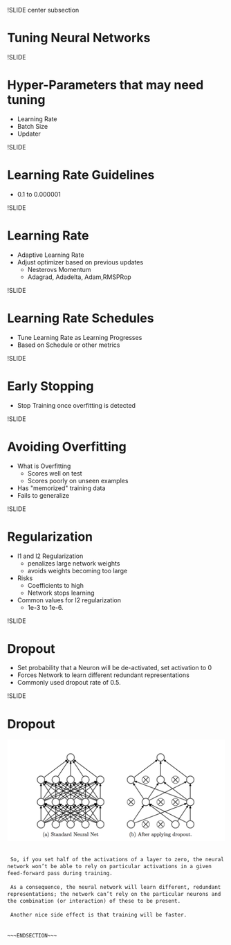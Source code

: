 !SLIDE center subsection

# Tuning Neural Networks

!SLIDE

# Hyper-Parameters that may need tuning

* Learning Rate
* Batch Size
* Updater

!SLIDE

# Learning Rate Guidelines 

* 0.1 to 0.000001




!SLIDE

# Learning Rate

* Adaptive Learning Rate
* Adjust optimizer based on previous updates
  * Nesterovs Momentum
  * Adagrad, Adadelta, Adam,RMSPRop


!SLIDE

# Learning Rate Schedules

* Tune Learning Rate as Learning Progresses
* Based on Schedule or other metrics

!SLIDE

# Early Stopping

* Stop Training once overfitting is detected

!SLIDE

# Avoiding Overfitting

* What is Overfitting
  * Scores well on test
  * Scores poorly on unseen examples
* Has "memorized" training data
* Fails to generalize


!SLIDE

# Regularization

* l1 and l2 Regularization
  * penalizes large network weights 
  * avoids weights becoming too large
* Risks
  * Coefficients to high
  * Network stops learning
* Common values for l2 regularization
  * 1e-3 to 1e-6.


!SLIDE

# Dropout

* Set probability that a Neuron will be de-activated, set activation to 0
* Forces Network to learn different redundant representations
* Commonly used dropout rate of 0.5.


!SLIDE

# Dropout

<img src="../resources/dropout.png">

~~~SECTION:notes~~~

 So, if you set half of the activations of a layer to zero, the neural network won’t be able to rely on particular activations in a given feed-forward pass during training. 
 
 As a consequence, the neural network will learn different, redundant representations; the network can’t rely on the particular neurons and the combination (or interaction) of these to be present. 
 
 Another nice side effect is that training will be faster.


~~~ENDSECTION~~~
